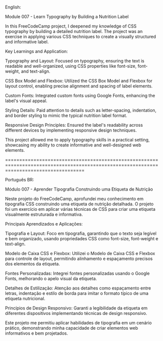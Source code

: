 English:

Module 007 - Learn Typography by Building a Nutrition Label

In this FreeCodeCamp project, I deepened my knowledge of CSS typography by building a detailed nutrition label. The project was an exercise in applying various CSS techniques to create a visually structured and informative label.

Key Learnings and Application:

Typography and Layout: Focused on typography, ensuring the text is readable and well-organized, using CSS properties like font-size, font-weight, and text-align.

CSS Box Model and Flexbox: Utilized the CSS Box Model and Flexbox for layout control, enabling precise alignment and spacing of label elements.

Custom Fonts: Integrated custom fonts using Google Fonts, enhancing the label's visual appeal.

Styling Details: Paid attention to details such as letter-spacing, indentation, and border styling to mimic the typical nutrition label format.

Responsive Design Principles: Ensured the label's readability across different devices by implementing responsive design techniques.

This project allowed me to apply typography skills in a practical setting, showcasing my ability to create informative and well-designed web elements.

========================================================================================================================================

Português BR:

Módulo 007 - Aprender Tipografia Construindo uma Etiqueta de Nutrição

Neste projeto do FreeCodeCamp, aprofundei meu conhecimento em tipografia CSS construindo uma etiqueta de nutrição detalhada. O projeto foi um exercício em aplicar várias técnicas de CSS para criar uma etiqueta visualmente estruturada e informativa.

Principais Aprendizados e Aplicações:

Tipografia e Layout: Foco em tipografia, garantindo que o texto seja legível e bem organizado, usando propriedades CSS como font-size, font-weight e text-align.

Modelo de Caixa CSS e Flexbox: Utilizei o Modelo de Caixa CSS e Flexbox para controle de layout, permitindo alinhamento e espaçamento precisos dos elementos da etiqueta.

Fontes Personalizadas: Integrei fontes personalizadas usando o Google Fonts, melhorando o apelo visual da etiqueta.

Detalhes de Estilização: Atenção aos detalhes como espaçamento entre letras, indentação e estilo de borda para imitar o formato típico de uma etiqueta nutricional.

Princípios de Design Responsivo: Garanti a legibilidade da etiqueta em diferentes dispositivos implementando técnicas de design responsivo.

Este projeto me permitiu aplicar habilidades de tipografia em um cenário prático, demonstrando minha capacidade de criar elementos web informativos e bem projetados.